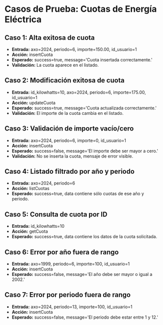 # Casos de Prueba: Cuotas de Energía Eléctrica

## Caso 1: Alta exitosa de cuota
- **Entrada:** axo=2024, periodo=6, importe=150.00, id_usuario=1
- **Acción:** insertCuota
- **Esperado:** success=true, message='Cuota insertada correctamente.'
- **Validación:** La cuota aparece en el listado.

## Caso 2: Modificación exitosa de cuota
- **Entrada:** id_kilowhatts=10, axo=2024, periodo=6, importe=175.00, id_usuario=1
- **Acción:** updateCuota
- **Esperado:** success=true, message='Cuota actualizada correctamente.'
- **Validación:** El importe de la cuota cambia en el listado.

## Caso 3: Validación de importe vacío/cero
- **Entrada:** axo=2024, periodo=6, importe=0, id_usuario=1
- **Acción:** insertCuota
- **Esperado:** success=false, message='El importe debe ser mayor a cero.'
- **Validación:** No se inserta la cuota, mensaje de error visible.

## Caso 4: Listado filtrado por año y periodo
- **Entrada:** axo=2024, periodo=6
- **Acción:** listCuotas
- **Esperado:** success=true, data contiene sólo cuotas de ese año y periodo.

## Caso 5: Consulta de cuota por ID
- **Entrada:** id_kilowhatts=10
- **Acción:** getCuota
- **Esperado:** success=true, data contiene los datos de la cuota solicitada.

## Caso 6: Error por año fuera de rango
- **Entrada:** axo=1999, periodo=6, importe=100, id_usuario=1
- **Acción:** insertCuota
- **Esperado:** success=false, message='El año debe ser mayor o igual a 2002.'

## Caso 7: Error por periodo fuera de rango
- **Entrada:** axo=2024, periodo=13, importe=100, id_usuario=1
- **Acción:** insertCuota
- **Esperado:** success=false, message='El periodo debe estar entre 1 y 12.'

